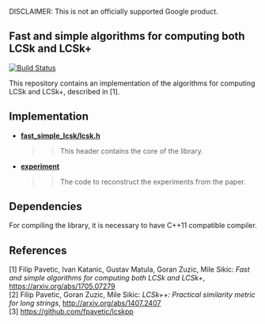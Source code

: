 DISCLAIMER: This is not an officially supported Google product.

## Fast and simple algorithms for computing both LCSk and LCSk+
[![Build Status](https://travis-ci.com/google/fast-simple-lcsk.svg?branch=master)](https://travis-ci.com/google/fast-simple-lcsk)

This repository contains an implementation of the algorithms for computing LCSk and LCSk+, described in [1].

## Implementation
* [__fast_simple_lcsk/lcsk.h__](https://github.com/google/fast-simple-lcsk/blob/master/fast_simple_lcsk/lcsk.h)
  >> This header contains the core of the library.
* [__experiment__](https://github.com/google/fast-simple-lcsk/blob/master/experiment/)
  >> The code to reconstruct the experiments from the paper.

## Dependencies
For compiling the library, it is necessary to have C++11 compatible compiler.

## References
[1] Filip Pavetic, Ivan Katanic, Gustav Matula, Goran Zuzic, Mile Sikic: _Fast and simple algorithms for computing both LCSk and LCSk+_, https://arxiv.org/abs/1705.07279  
[2] Filip Pavetic, Goran Zuzic, Mile Sikic: _LCSk++: Practical similarity metric for long strings_, http://arxiv.org/abs/1407.2407  
[3] https://github.com/fpavetic/lcskpp  

